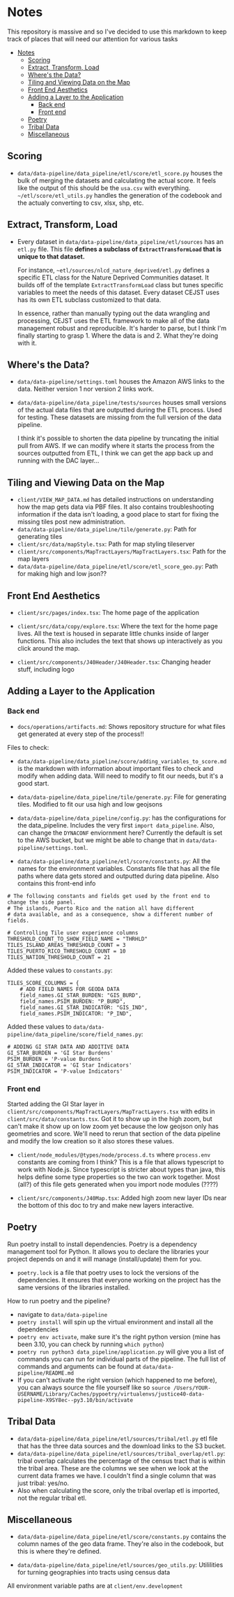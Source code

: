 # Notes
This repository is massive and so I've decided to use this markdown to keep track of places that will need our attention for various tasks

- [Notes](#notes)
  - [Scoring](#scoring)
  - [Extract, Transform, Load](#extract-transform-load)
  - [Where's the Data?](#wheres-the-data)
  - [Tiling and Viewing Data on the Map](#tiling-and-viewing-data-on-the-map)
  - [Front End Aesthetics](#front-end-aesthetics)
  - [Adding a Layer to the Application](#adding-a-layer-to-the-application)
    - [Back end](#back-end)
    - [Front end](#front-end)
  - [Poetry](#poetry)
  - [Tribal Data](#tribal-data)
  - [Miscellaneous](#miscellaneous)


## Scoring

- `data/data-pipeline/data_pipeline/etl/score/etl_score.py` houses the bulk of merging the datasets and calculating the actual score. It feels like the output of this should be the `usa.csv` with everything. `~/etl/score/etl_utils.py` handles the generation of the codebook and the actualy converting to csv, xlsx, shp, etc. 

## Extract, Transform, Load

- Every dataset in `data/data-pipeline/data_pipeline/etl/sources` has an `etl.py` file. This file **defines a subclass of `ExtractTransformLoad` that is unique to that dataset.** 

    For instance, `~etl/sources/nlcd_nature_deprived/etl.py` defines a specific ETL class for the Nature Deprived Communities dataset. It builds off of the template `ExtractTransformLoad` class but tunes specific variables to meet the needs of this dataset. Every dataset CEJST uses has its own ETL subclass customized to that data.

    In essence, rather than manually typing out the data wrangling and processing, CEJST uses the ETL framework to make all of the data management robust and reproducible. It's harder to parse, but I think I'm finally starting to grasp 1. Where the data is and 2. What they're doing with it. 

## Where's the Data?

- `data/data-pipeline/settings.toml` houses the Amazon AWS links to the data. Neither version 1 nor version 2 links work.

- `data/data-pipeline/data_pipeline/tests/sources` houses small versions of the actual data files that are outputted during the ETL process. Used for testing. These datasets are missing from the full version of the data pipeline. 

    I think it's possible to shorten the data pipeline by truncating the initial pull from AWS. If we can modify where it starts the process from the sources outputted from ETL, I think we can get the app back up and running with the DAC layer...


## Tiling and Viewing Data on the Map

- `client/VIEW_MAP_DATA.md` has detailed instructions on understanding how the map gets data via PBF files. It also contains troubleshooting information if the data isn't loading, a good place to start for fixing the missing tiles post new administration.
- `data/data-pipeline/data_pipeline/tile/generate.py`: Path for generating tiles
- `client/src/data/mapStyle.tsx`: Path for map styling tileserver
- `client/src/components/MapTractLayers/MapTractLayers.tsx`: Path for the map layers
- `data/data-pipeline/data_pipeline/etl/score/etl_score_geo.py`: Path for making high and low json??

## Front End Aesthetics
- `client/src/pages/index.tsx`: The home page of the application

- `client/src/data/copy/explore.tsx`: Where the text for the home page lives. All the text is housed in separate little chunks inside of larger functions. This also includes the text that shows up interactively as you click around the map. 

- `client/src/components/J40Header/J40Header.tsx`: Changing header stuff, including logo

## Adding a Layer to the Application

### Back end

- `docs/operations/artifacts.md`: Shows repository structure for what files get generated at every step of the process!! 

Files to check:

- `data/data-pipeline/data_pipeline/score/adding_variables_to_score.md` is the markdown with information about important files to check and modify when adding data. Will need to modify to fit our needs, but it's a good start. 

- `data/data-pipeline/data_pipeline/tile/generate.py`: File for generating tiles. Modified to fit our usa high and low geojsons

- `data/data-pipeline/data_pipeline/config.py`: has the configurations for the data_pipeline. Includes the very first `import data_pipeline`. Also, can change the `DYNACONF` enviornment here? Currently the default is set to the AWS bucket, but we might be able to change that in `data/data-pipeline/settings.toml`. 

- `data/data-pipeline/data_pipeline/etl/score/constants.py`: All the names for the environment variables. Constants file that has all the file paths where data gets stored and outputted during data pipeline. Also contains this front-end info
```{python}
# The following constants and fields get used by the front end to change the side panel.
# The islands, Puerto Rico and the nation all have different
# data available, and as a consequence, show a different number of fields.

# Controlling Tile user experience columns
THRESHOLD_COUNT_TO_SHOW_FIELD_NAME = "THRHLD"
TILES_ISLAND_AREAS_THRESHOLD_COUNT = 3
TILES_PUERTO_RICO_THRESHOLD_COUNT = 10
TILES_NATION_THRESHOLD_COUNT = 21  
```

Added these values to `constants.py`:
```
TILES_SCORE_COLUMNS = {
    # ADD FIELD NAMES FOR GEODA DATA 
    field_names.GI_STAR_BURDEN: "GIS_BURD",
    field_names.PSIM_BURDEN: "P_BURD",
    field_names.GI_STAR_INDICATOR: "GIS_IND",
    field_names.PSIM_INDICATOR: "P_IND",
```

Added these values to `data/data-pipeline/data_pipeline/score/field_names.py`:
```
# ADDING GI STAR DATA AND ADDITIVE DATA
GI_STAR_BURDEN = 'GI Star Burdens'
PSIM_BURDEN = 'P-value Burdens'
GI_STAR_INDICATOR = 'GI Star Indicators'
PSIM_INDICATOR = 'P-value Indicators'
```

### Front end

Started adding the GI Star layer in `client/src/components/MapTractLayers/MapTractLayers.tsx` with edits in `client/src/data/constants.tsx`. Got it to show up in the high zoom, but can't make it show up on low zoom yet because the low geojson only has geometries and score. We'll need to rerun that section of the data pipeline and modify the low creation so it also stores these values. 

- `client/node_modules/@types/node/process.d.ts` where `process.env` constants are coming from I think? This is a file that allows typescript to work with Node.js. Since typescript is stricter about types than java, this helps define some type properties so the two can work together. Most (all?) of this file gets generated when you import node modules (????)

- `client/src/components/J40Map.tsx`: Added high zoom new layer IDs near the bottom of this doc to try and make new layers interactive. 

## Poetry

Run poetry install to install dependencies. Poetry is a dependency management tool for Python. It allows you to declare the libraries your project depends on and it will manage (install/update) them for you.
- `poetry.lock` is a file that poetry uses to lock the versions of the dependencies. It ensures that everyone working on the project has the same versions of the libraries installed.

How to run poetry and the pipeline?
- navigate to `data/data-pipeline`
- `poetry install` will spin up the virtual environment and install all the dependencies
- `poetry env activate`, make sure it's the right python version (mine has been 3.10, you can check by running `which python`)
- `poetry run python3 data_pipeline/application.py` will give you a list of commands you can run for individual parts of the pipeline. The full list of commands and arguments can be found at `data/data-pipeline/README.md`
- If you can't activate the right version (which happened to me before), you can always source the file yourself like so `source /Users/YOUR-USERNAME/Library/Caches/pypoetry/virtualenvs/justice40-data-pipeline-X9SY8ec--py3.10/bin/activate`

## Tribal Data

- `data/data-pipeline/data_pipeline/etl/sources/tribal/etl.py` etl file that has the three data sources and the download links to the S3 bucket. 
- `data/data-pipeline/data_pipeline/etl/sources/tribal_overlap/etl.py`: tribal overlap calculates the percentage of the census tract that is within the tribal area. These are the columns we see when we look at the current data frames we have. I couldn't find a single column that was just tribal: yes/no.
- Also when calculating the score, only the tribal overlap etl is imported, not the regular tribal etl. 

## Miscellaneous

- `data/data-pipeline/data_pipeline/etl/score/constants.py` contains the column names of the geo data frame. They're also in the codebook, but this is where they're defined. 

- `data/data-pipeline/data_pipeline/etl/sources/geo_utils.py`: Utililities for turning geographies into tracts using census data

All environment variable paths are at 
`client/env.development`

